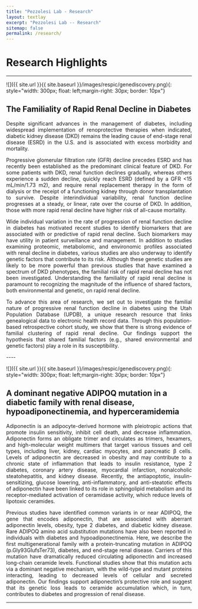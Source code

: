 ```yaml
---
title: "Pezzolesi Lab - Research"
layout: textlay
excerpt: "Pezzolesi Lab -- Research"
sitemap: false
permalink: /research/
---
```


# Research Highlights

---

![]({{ site.url }}{{ site.baseurl }}/images/respic/genediscovery.png){: style="width: 300px; float: left;margin-right: 30px; border: 10px"}

## The Familiality of Rapid Renal Decline in Diabetes
<div style="text-align: justify">
Despite significant advances in the management of diabetes, including widespread implementation of renoprotective therapies when indicated, diabetic kidney disease (DKD) remains the leading cause of end-stage renal disease (ESRD) in the U.S. and is associated with excess morbidity and mortality.

Progressive glomerular filtration rate (GFR) decline precedes ESRD and has recently been established as the predominant clinical feature of DKD. For some patients with DKD, renal function declines gradually, whereas others experience a sudden decline, quickly reach ESRD (defined by a GFR <15 mL/min/1.73 m2), and require renal replacement therapy in the form of dialysis or the receipt of a functioning kidney through donor transplantation to survive. Despite interindividual variability, renal function decline progresses at a steady, or linear, rate over the course of DKD. In addition, those with more rapid renal decline have higher risk of all-cause mortality.

Wide individual variation in the rate of progression of renal function decline in diabetes has motivated recent studies to identify biomarkers that are associated with or predictive of rapid renal decline. Such biomarkers may have utility in patient surveillance and management. In addition to studies examining proteomic, metabolomic, and environomic profiles associated with renal decline in diabetes, various studies are also underway to identify genetic factors that contribute to its risk. Although these genetic studies are likely to be more powerful than previous studies that have examined a spectrum of DKD phenotypes, the familial risk of rapid renal decline has not been investigated. Understanding the familiality of rapid renal decline is paramount to recognizing the magnitude of the influence of shared factors, both environmental and genetic, on rapid renal decline.

To advance this area of research, we set out to investigate the familial nature of progressive renal function decline in diabetes using the Utah Population Database (UPDB), a unique research resource that links genealogical data to electronic health record data. Through this population-based retrospective cohort study, we show that there is strong evidence of familial clustering of rapid renal decline. Our findings support the hypothesis that shared familial factors (e.g., shared environmental and genetic factors) play a role in its susceptibility.
</div>
---- 


![]({{ site.url }}{{ site.baseurl }}/images/respic/genediscovery.png){: style="width: 300px; float: left;margin-right: 30px; border: 10px"}

## A dominant negative ADIPOQ mutation in a diabetic family with renal disease, hypoadiponectinemia, and hyperceramidemia
<div style="text-align: justify">
Adiponectin is an adipocyte-derived hormone with pleiotropic actions that promote insulin sensitivity, inhibit cell death, and decrease inflammation. Adiponectin forms an obligate trimer and circulates as trimers, hexamers, and high-molecular weight multimers that target various tissues and cell types, including liver, kidney, cardiac myocytes, and pancreatic β cells. Levels of adiponectin are decreased in obesity and may contribute to a chronic state of inflammation that leads to insulin resistance, type 2 diabetes, coronary artery disease, myocardial infarction, nonalcoholic steatohepatitis, and kidney disease. Recently, the antiapoptotic, insulin-sensitizing, glucose lowering, anti-inflammatory, and anti-steatotic effects of adiponectin have been linked to its role in sphingolipid metabolism and its receptor-mediated activation of ceramidase activity, which reduce levels of lipotoxic ceramides.

Previous studies have identified common variants in or near ADIPOQ, the gene that encodes adiponectin, that are associated with aberrant adiponectin levels, obesity, type 2 diabetes, and diabetic kidney disease. Rare ADIPOQ amino acid substitution mutations have also been reported in individuals with diabetes and hypoadiponectinemia. Here, we describe the first multigenerational family with a protein-truncating mutation in ADIPOQ (p.Gly93GlufsTer73), diabetes, and end-stage renal disease. Carriers of this mutation have dramatically reduced circulating adiponectin and increased long-chain ceramide levels. Functional studies show that this mutation acts via a dominant negative mechanism, with the wild-type and mutant proteins interacting, leading to decreased levels of cellular and secreted adiponectin. Our findings support adiponectin’s protective role and suggest that its genetic loss leads to ceramide accumulation which, in turn, contributes to diabetes and progression of renal disease.
</div>

---



